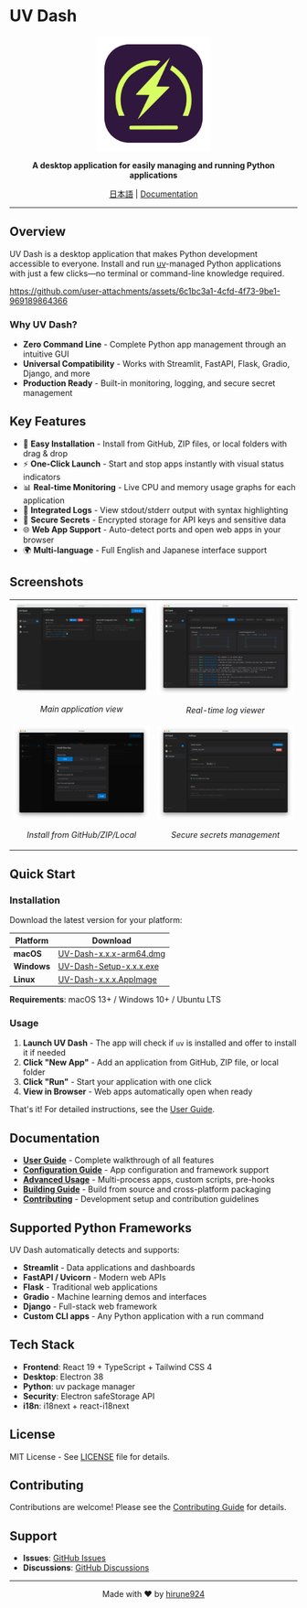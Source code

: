 # UV Dash

<div align="center">
  <img src="logo/logo.png" alt="UV Dash Logo" width="200"/>
  <p><strong>A desktop application for easily managing and running Python applications</strong></p>
  <p><a href="README.ja.md">日本語</a> | <a href="#documentation">Documentation</a></p>
</div>

---

## Overview

UV Dash is a desktop application that makes Python development accessible to everyone. Install and run [uv](https://github.com/astral-sh/uv)-managed Python applications with just a few clicks—no terminal or command-line knowledge required.

https://github.com/user-attachments/assets/6c1bc3a1-4cfd-4f73-9be1-969189864366

### Why UV Dash?

- **Zero Command Line** - Complete Python app management through an intuitive GUI
- **Universal Compatibility** - Works with Streamlit, FastAPI, Flask, Gradio, Django, and more
- **Production Ready** - Built-in monitoring, logging, and secure secret management

## Key Features

- 🚀 **Easy Installation** - Install from GitHub, ZIP files, or local folders with drag & drop
- ⚡ **One-Click Launch** - Start and stop apps instantly with visual status indicators
- 📊 **Real-time Monitoring** - Live CPU and memory usage graphs for each application
- 📝 **Integrated Logs** - View stdout/stderr output with syntax highlighting
- 🔐 **Secure Secrets** - Encrypted storage for API keys and sensitive data
- 🌐 **Web App Support** - Auto-detect ports and open web apps in your browser
- 🌍 **Multi-language** - Full English and Japanese interface support

## Screenshots

<table>
  <tr>
    <td width="50%">
      <img src="assets/screenshot-apps-view.png" alt="Apps View"/>
      <p align="center"><em>Main application view</em></p>
    </td>
    <td width="50%">
      <img src="assets/screenshot-logs-view.png" alt="Logs View"/>
      <p align="center"><em>Real-time log viewer</em></p>
    </td>
  </tr>
  <tr>
    <td width="50%">
      <img src="assets/screenshot-install-modal.png" alt="Install Modal"/>
      <p align="center"><em>Install from GitHub/ZIP/Local</em></p>
    </td>
    <td width="50%">
      <img src="assets/screenshot-setting.png" alt="Settings"/>
      <p align="center"><em>Secure secrets management</em></p>
    </td>
  </tr>
</table>

## Quick Start

### Installation

Download the latest version for your platform:

| Platform | Download |
|----------|----------|
| **macOS** | [UV-Dash-x.x.x-arm64.dmg](https://github.com/hirune924/uv-dash/releases) |
| **Windows** | [UV-Dash-Setup-x.x.x.exe](https://github.com/hirune924/uv-dash/releases) |
| **Linux** | [UV-Dash-x.x.x.AppImage](https://github.com/hirune924/uv-dash/releases) |

**Requirements**: macOS 13+ / Windows 10+ / Ubuntu LTS

### Usage

1. **Launch UV Dash** - The app will check if `uv` is installed and offer to install it if needed
2. **Click "New App"** - Add an application from GitHub, ZIP file, or local folder
3. **Click "Run"** - Start your application with one click
4. **View in Browser** - Web apps automatically open when ready

That's it! For detailed instructions, see the [User Guide](docs/user-guide.md).

## Documentation

- **[User Guide](docs/user-guide.md)** - Complete walkthrough of all features
- **[Configuration Guide](docs/configuration.md)** - App configuration and framework support
- **[Advanced Usage](docs/advanced-usage.md)** - Multi-process apps, custom scripts, pre-hooks
- **[Building Guide](docs/building.md)** - Build from source and cross-platform packaging
- **[Contributing](docs/contributing.md)** - Development setup and contribution guidelines

## Supported Python Frameworks

UV Dash automatically detects and supports:

- **Streamlit** - Data applications and dashboards
- **FastAPI / Uvicorn** - Modern web APIs
- **Flask** - Traditional web applications
- **Gradio** - Machine learning demos and interfaces
- **Django** - Full-stack web framework
- **Custom CLI apps** - Any Python application with a run command

## Tech Stack

- **Frontend**: React 19 + TypeScript + Tailwind CSS 4
- **Desktop**: Electron 38
- **Python**: uv package manager
- **Security**: Electron safeStorage API
- **i18n**: i18next + react-i18next

## License

MIT License - See [LICENSE](LICENSE) file for details.

## Contributing

Contributions are welcome! Please see the [Contributing Guide](docs/contributing.md) for details.

## Support

- **Issues**: [GitHub Issues](https://github.com/hirune924/uv-dash/issues)
- **Discussions**: [GitHub Discussions](https://github.com/hirune924/uv-dash/discussions)

---

<div align="center">
  Made with ❤️ by <a href="https://github.com/hirune924">hirune924</a>
</div>
